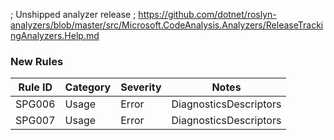 ﻿; Unshipped analyzer release
; https://github.com/dotnet/roslyn-analyzers/blob/master/src/Microsoft.CodeAnalysis.Analyzers/ReleaseTrackingAnalyzers.Help.md
### New Rules
Rule ID | Category | Severity | Notes
--------|----------|----------|-------
SPG006 | Usage | Error | DiagnosticsDescriptors
SPG007 | Usage | Error | DiagnosticsDescriptors

